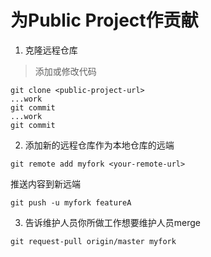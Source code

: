 # 为Public Project作贡献

1. 克隆远程仓库

> 添加或修改代码

```
git clone <public-project-url>
...work
git commit
...work
git commit
```

2. 添加新的远程仓库作为本地仓库的远端

```
git remote add myfork <your-remote-url> 
```
推送内容到新远端

```shell
git push -u myfork featureA
```

3. 告诉维护人员你所做工作想要维护人员merge

```
git request-pull origin/master myfork
```